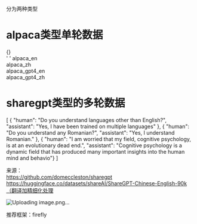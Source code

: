 分为两种类型
# alpaca类型单轮数据  
{}  
' 
'
alpaca_en  
alpaca_zh  
alpaca_gpt4_en  
alpaca_gpt4_zh  

# sharegpt类型的多轮数据

[ { "human": "Do you understand languages other than English?", 
"assistant": "Yes, I have been trained on multiple languages" }, 
{ "human": "Do you understand any Romanian?", 
"assistant": "Yes, I understand Romanian." }, 
{ "human": "I am worried that my field, cognitive psychology, is at an evolutionary dead end.", 
"assistant": "Cognitive psychology is a dynamic field that has produced many important insights into the human mind and behavio"} 
]


来源：  
https://github.com/domeccleston/sharegpt  
https://huggingface.co/datasets/shareAI/ShareGPT-Chinese-English-90k（翻译加精细化处理  

![Uploading image.png…]()  

推荐框架：firefly  


